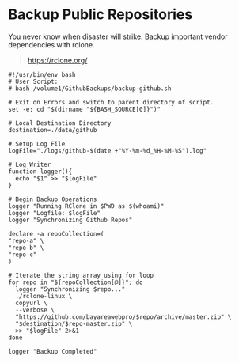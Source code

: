 # Backup Public Repositories

You never know when disaster will strike.  Backup important vendor dependencies with rclone.

> https://rclone.org/

```shell script
#!/usr/bin/env bash
# User Script:
# bash /volume1/GithubBackups/backup-github.sh

# Exit on Errors and switch to parent directory of script.
set -e; cd "$(dirname "${BASH_SOURCE[0]}")"

# Local Destination Directory
destination=./data/github

# Setup Log File
logFile="./logs/github-$(date +"%Y-%m-%d_%H-%M-%S").log"

# Log Writer
function logger(){
  echo "$1" >> "$logFile"
}

# Begin Backup Operations
logger "Running RClone in $PWD as $(whoami)"
logger "Logfile: $logFile"
logger "Synchronizing Github Repos"

declare -a repoCollection=(
"repo-a" \
"repo-b" \
"repo-c"
)

# Iterate the string array using for loop
for repo in "${repoCollection[@]}"; do
  logger "Synchronizing $repo..."
  ./rclone-linux \
  copyurl \
  --verbose \
  "https://github.com/bayareawebpro/$repo/archive/master.zip" \
  "$destination/$repo-master.zip" \
  >> "$logFile" 2>&1
done

logger "Backup Completed"
```
